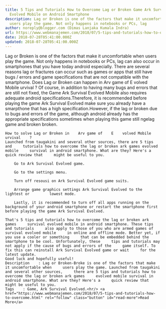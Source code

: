 ```yaml
---
title: 5 Tips and Tutorials How to Overcome Lag or Broken Game Ark Survival
  Evolved Mobile on Android Smartphone
description: Lag or Broken is one of the factors that make it uncomfortable when
  users play the game. Not only happens in notebooks or PCs, lag
author: noreply@blogger.com (Dimas Lanjaka Kumala Indra)
url: https://www.webmanajemen.com/2018/07/5-tips-and-tutorials-how-to-overcome.html
date: 2018-07-28T05:41:00.000Z
updated: 2018-07-28T05:41:00.000Z
---
```


Lag or Broken is one of the factors that make it uncomfortable when users     play the game. Not only happens in notebooks or PCs, lag can also occur in     smartphones that you have today android especially. There are several     reasons lag or fractures can occur such as games or apps that still have     bugs / errors and game specifications that are not compatible with the     smartphone. 
    Does Lag or Broken can happen in    Arv game of    E    volved Mobile    urvival    ?
    Of course, in addition to having many bugs and errors that are still not     fixed, the Game Ark Survival Evolved Mobile also requires adequate android     specifications.Therefore, it is recommended before playing the game Ark     Survival Evolved make sure you already have a smarpthone that has a high     specification.However, if the lag or broken due to bugs and errors of the     game, although android already has the appropriate specifications sometimes     when playing this game still ngelag game and broken broken. 
    
    

    How to solve Lag or Broken in    Arv game of    E    volved Mobile    urvival    ?
    Launched from taugakini and several other sources, there are 5 tips and     tutorials how to overcome the lag or broken ark games evolved mobile     survival in android smartphone. What are they? Here's a quick review that     might be useful to you. 
    
        Go to Ark Survival Evolved game.     
    
        Go to the settings menu.     
    
        Turn off resousi on Ark Survival Evolved game suits.     
    
        Arrange game graphics settings Ark Survival Evolved to the lightest or         lowest mode.     
    
        Lastly, it is recommended to turn off all apps running on the         background of your android smartphone or restart the smartphone first         before playing the game Ark Survival Evolved.     

    That's 5 tips and tutorials how to overcome the lag or broken ark games     survival evolved mobile in android smartphone. These tips and tutorials     also apply to those of you who are armed games of survival evolved mobile     in online and offline mode. Better yet, if you use a cooler or something     that can be embedded behind the smartphone to be cool. Unfortunately, these     tips and tutorials may not apply if the cause of bugs and errors of the     game itself. To fix this can reinstall Ark Survival Evolved game or wait     for the latest update. 
    Good luck and hopefully useful! 
    Description    : Lag or Broken-Broke is one of the factors that make it uncomfortable when     users play the game. Launched from taugakini and several other sources,     there are 5 tips and tutorials how to overcome the lag or broken ark games     evolved mobile survival in android smartphone. What are they? Here's a     quick review that might be useful to you. 
    Tags    : Game, Ark Survival Evolved.<hr/> <a href="https://www.webmanajemen.com/2018/07/5-tips-and-tutorials-how-to-overcome.html" rel="follow" class="button" id="read-more">Read More</a>